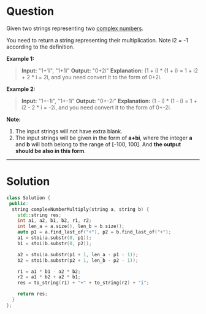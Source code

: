 
# Question

Given two strings representing two  [complex numbers](https://en.wikipedia.org/wiki/Complex_number).

You need to return a string representing their multiplication. Note i2  = -1 according to the definition.

**Example 1:**  

> **Input:** "1+1i", "1+1i"
> **Output:** "0+2i"
> **Explanation:** (1 + i) * (1 + i) = 1 + i2 + 2 * i = 2i, and you need convert it to the form of 0+2i.

**Example 2:**  

> **Input:** "1+-1i", "1+-1i"
> **Output:** "0+-2i"
> **Explanation:** (1 - i) * (1 - i) = 1 + i2 - 2 * i = -2i, and you need convert it to the form of 0+-2i.

**Note:**

1. The input strings will not have extra blank.
2. The input strings will be given in the form of  **a+bi**, where the integer  **a**  and  **b**  will both belong to the range of [-100, 100]. And  **the output should be also in this form**.


-----------

# Solution

```cpp
class Solution {
 public:
  string complexNumberMultiply(string a, string b) {
    std::string res;
    int a1, a2, b1, b2, r1, r2;
    int len_a = a.size(), len_b = b.size();
    auto p1 = a.find_last_of("+"), p2 = b.find_last_of("+");
    a1 = stoi(a.substr(0, p1));
    b1 = stoi(b.substr(0, p2));

    a2 = stoi(a.substr(p1 + 1, len_a - p1 - 1));
    b2 = stoi(b.substr(p2 + 1, len_b - p2 - 1));

    r1 = a1 * b1 - a2 * b2;
    r2 = a1 * b2 + a2 * b1;
    res = to_string(r1) + "+" + to_string(r2) + "i";

    return res;
  }
};
```